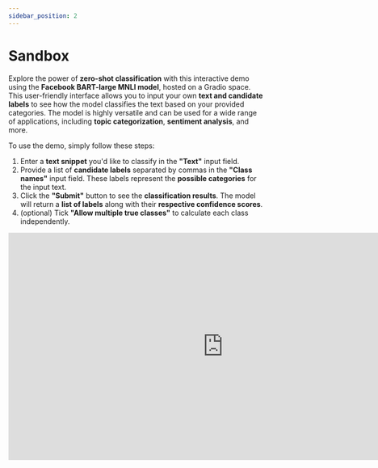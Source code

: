```yaml
---
sidebar_position: 2
---
```


# Sandbox

Explore the power of **zero-shot classification** with this interactive demo using the **Facebook BART-large MNLI model**, hosted on a Gradio space. This user-friendly interface allows you to input your own **text and candidate labels** to see how the model classifies the text based on your provided categories. The model is highly versatile and can be used for a wide range of applications, including **topic categorization**, **sentiment analysis**, and more.

To use the demo, simply follow these steps:

1. Enter a **text snippet** you'd like to classify in the **"Text"** input field.
2. Provide a list of **candidate labels** separated by commas in the **"Class names"** input field. These labels represent the **possible categories** for the input text.
3. Click the **"Submit"** button to see the **classification results**. The model will return a **list of labels** along with their **respective confidence scores**.
4. (optional) Tick **"Allow multiple true classes"** to calculate each class independently.

<iframe
	src="https://eldoraboo-facebook-bart-large-mnli.hf.space"
	frameborder="0"
	width="850"
	height="450"
></iframe>